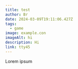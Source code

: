 ```yaml
---
title: test
author: Br
date: 2024-03-09T19:11:06.427Z
tags:
  - game
image: example.con
imageAlt: hi
description: Hi
link: tty45
---
```

L﻿orem ipsum